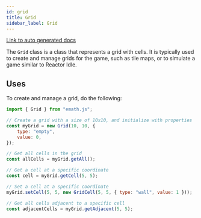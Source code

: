 ```yaml
---
id: grid
title: Grid
sidebar_label: Grid
---
```


[Link to auto generated docs](https://xshadowblade.github.io/emath.js/typedoc/classes/classes_Grid.Grid.html)

The `Grid` class is a class that represents a grid with cells. It is typically used to create and manage grids for the game, such as tile maps, or to simulate a game similar to Reactor Idle.

## Uses

To create and manage a grid, do the following:

```js title="grid.js"
import { Grid } from "emath.js";

// Create a grid with a size of 10x10, and initialize with properties
const myGrid = new Grid(10, 10, {
    type: "empty",
    value: 0,
});

// Get all cells in the grid
const allCells = myGrid.getAll();

// Get a cell at a specific coordinate
const cell = myGrid.getCell(5, 5);

// Set a cell at a specific coordinate
myGrid.setCell(5, 5, new GridCell(5, 5, { type: "wall", value: 1 }));

// Get all cells adjacent to a specific cell
const adjacentCells = myGrid.getAdjacent(5, 5);
```
